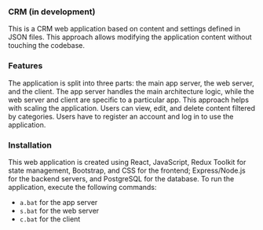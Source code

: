 ### CRM (in development)

This is a CRM web application based on content and settings defined in JSON files. This approach allows modifying the application content without touching the codebase.

### Features

The application is split into three parts: the main app server, the web server, and the client. The app server handles the main architecture logic, while the web server and client are specific to a particular app.
This approach helps with scaling the application.
Users can view, edit, and delete content filtered by categories. Users have to register an account and log in to use the application.

### Installation

This web application is created using React, JavaScript, Redux Toolkit for state management, Bootstrap, and CSS for the frontend; Express/Node.js for the backend servers, and PostgreSQL for the database.
To run the application, execute the following commands:

- `a.bat` for the app server
- `s.bat` for the web server
- `c.bat` for the client
